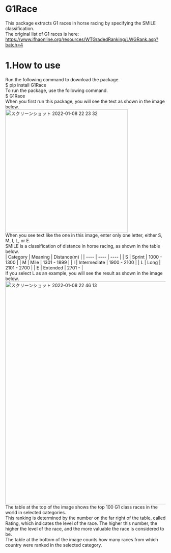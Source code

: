 # G1Race
This package extracts G1 races in horse racing by specifying the SMILE classification.<br>
The original list of G1 races is here: https://www.ifhaonline.org/resources/WTGradedRanking/LWGRank.asp?batch=4 <br>
# 1.How to use
Run the following command to download the package.<br>
$ pip install G1Race<br>
To run the package, use the following command.<br>
$ G1Race<br>
When you first run this package, you will see the text as shown in the image below.<br>
<img width="385" alt="スクリーンショット 2022-01-08 22 23 32" src="https://user-images.githubusercontent.com/60126632/148645836-8a3aff56-bb71-4153-ad2e-d0b10a10be55.png">
<br>
When you see text like the one in this image, enter only one letter, either S, M, I, L, or E.<br>
SMILE is a classification of distance in horse racing, as shown in the table below.<br>
| Category | Meaning | Distance(m) |
| ---- | ---- | ---- |
| S | Sprint | 1000 - 1300 |
| M | Mile | 1301 - 1899 |
| I | Intermediate | 1900 - 2100 |
| L | Long | 2101 - 2700 |
| E | Extended | 2701 - |
<br>
If you select L as an example, you will see the result as shown in the image below.<br>
<img width="698" alt="スクリーンショット 2022-01-08 22 46 13" src="https://user-images.githubusercontent.com/60126632/148646520-301dfedd-8d64-4c3c-9f8b-b8754aab5ef0.png">
<br>
The table at the top of the image shows the top 100 G1 class races in the world in selected categories.<br>
This ranking is determined by the number on the far right of the table, called Rating, which indicates the level of the race. The higher this number, the higher the level of the race, and the more valuable the race is considered to be.<br>
The table at the bottom of the image counts how many races from which country were ranked in the selected category.
